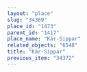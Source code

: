 ```yaml
---
layout: "place"
slug: "34369"
place_id: "1473"
parent_id: "1417"
place_name: "Kār-Sippar"
related_objects: "6548"
title: "Kār-Sippar"
previous_item: "34372"
---
```

